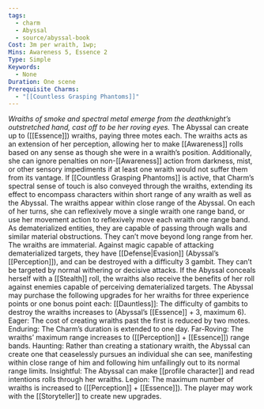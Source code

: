 ```yaml
---
tags:
  - charm
  - Abyssal
  - source/abyssal-book
Cost: 3m per wraith, 1wp; 
Mins: Awareness 5, Essence 2
Type: Simple
Keywords:
  - None
Duration: One scene
Prerequisite Charms:
  - "[[Countless Grasping Phantoms]]"
---
```

*Wraiths of smoke and spectral metal emerge from the deathknight’s outstretched hand, cast off to be her roving eyes.*
The Abyssal can create up to ([[Essence]]) wraiths, paying three motes each. The wraiths acts as an extension of her perception, allowing her to make [[Awareness]] rolls based on any sense as though she were in a wraith’s position. Additionally, she can ignore penalties on non-[[Awareness]] action from darkness, mist, or other sensory impediments if at least one wraith would not suffer them from its vantage. If [[Countless Grasping Phantoms]] is active, that Charm’s spectral sense of touch is also conveyed through the wraiths, extending its effect to encompass characters within short range of any wraith as well as the Abyssal.
The wraiths appear within close range of the Abyssal. On each of her turns, she can reflexively move a single wraith one range band, or use her movement action to reflexively move each wraith one range band. As dematerialized entities, they are capable of passing through walls and similar material obstructions. They can’t move beyond long range from her.
The wraiths are immaterial. Against magic capable of attacking dematerialized targets, they have [[Defense|Evasion]] (Abyssal’s [[Perception]]), and can be destroyed with a difficulty 3 gambit. They can’t be targeted by normal withering or decisive attacks. If the Abyssal conceals herself with a [[Stealth]] roll, the wraiths also receive the benefits of her roll against enemies capable of perceiving dematerialized targets.
The Abyssal may purchase the following upgrades for her wraiths for three experience points or one bonus point each:
[[Dauntless]]: The difficulty of gambits to destroy the wraiths increases to (Abyssal’s [[Essence]] + 3, maximum 6).
Eager: The cost of creating wraiths past the first is reduced by two motes.
Enduring: The Charm’s duration is extended to one day.
Far-Roving: The wraiths’ maximum range increases to ([[Perception]] + [[Essence]]) range bands.
Haunting: Rather than creating a stationary wraith, the Abyssal can create one that ceaselessly pursues an individual she can see, manifesting within close range of him and following him unfailingly out to its normal range limits.
Insightful: The Abyssal can make [[profile character]] and read intentions rolls through her wraiths.
Legion: The maximum number of wraiths is increased to ([[Perception]] + [[Essence]]).
The player may work with the [[Storyteller]] to create new upgrades.